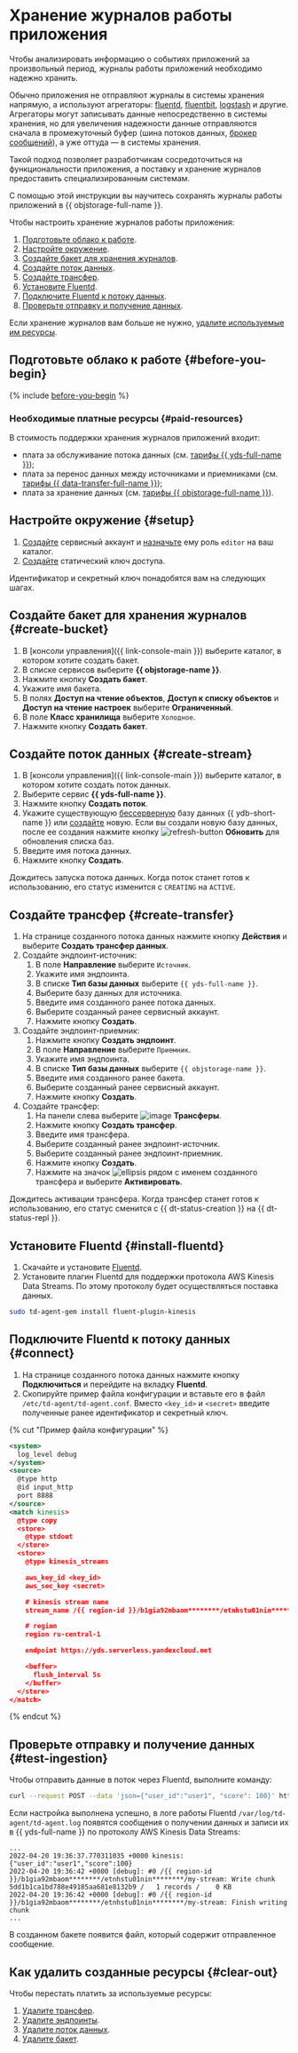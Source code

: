 # Хранение журналов работы приложения


Чтобы анализировать информацию о событиях приложений за произвольный период, журналы работы приложений необходимо надежно хранить.

Обычно приложения не отправляют журналы в системы хранения напрямую, а используют агрегаторы: [fluentd](https://www.fluentd.org), [fluentbit](https://fluentbit.io), [logstash](https://www.elastic.co/logstash/) и другие. Агрегаторы могут записывать данные непосредственно в системы хранения, но для увеличения надежности данные отправляются сначала в промежуточный буфер (шина потоков данных, [брокер сообщений](https://ru.wikipedia.org/wiki/Брокер_сообщений)), а уже оттуда — в системы хранения.

Такой подход позволяет разработчикам сосредоточиться на функциональности приложения, а поставку и хранение журналов предоставить специализированным системам.

С помощью этой инструкции вы научитесь сохранять журналы работы приложений в {{ objstorage-full-name }}.

Чтобы настроить хранение журналов работы приложения:

1. [Подготовьте облако к работе](#before-you-begin).
1. [Настройте окружение](#setup).
1. [Создайте бакет для хранения журналов](#create-bucket).
1. [Создайте поток данных](#create-stream).
1. [Создайте трансфер](#create-transfer).
1. [Установите Fluentd](#install-fluentd).
1. [Подключите Fluentd к потоку данных](#connect).
1. [Проверьте отправку и получение данных](#test-ingestion).

Если хранение журналов вам больше не нужно, [удалите используемые им ресурсы](#clear-out).

## Подготовьте облако к работе {#before-you-begin}

{% include [before-you-begin](../_tutorials_includes/before-you-begin.md) %}

### Необходимые платные ресурсы {#paid-resources}

В стоимость поддержки хранения журналов приложений входит:

* плата за обслуживание потока данных (см. [тарифы {{ yds-full-name }}](../../data-streams/pricing.md));
* плата за перенос данных между источниками и приемниками (см. [тарифы {{ data-transfer-full-name }}](../../data-transfer/pricing.md));
* плата за хранение данных (см. [тарифы {{ objstorage-full-name }}](../../storage/pricing.md)).

## Настройте окружение {#setup}

1. [Создайте](../../iam/operations/sa/create.md) сервисный аккаунт и [назначьте](../../iam/operations/sa/assign-role-for-sa.md) ему роль `editor` на ваш каталог.
1. [Создайте](../../iam/operations/sa/create-access-key.md) статический ключ доступа.

Идентификатор и секретный ключ понадобятся вам на следующих шагах.

## Создайте бакет для хранения журналов {#create-bucket}

1. В [консоли управления]({{ link-console-main }}) выберите каталог, в котором хотите создать бакет.
1. В списке сервисов выберите **{{ objstorage-name }}**.
1. Нажмите кнопку **Создать бакет**.
1. Укажите имя бакета.
1. В полях **Доступ на чтение объектов**, **Доступ к списку объектов** и **Доступ на чтение настроек** выберите **Ограниченный**.
1. В поле **Класс хранилища** выберите `Холодное`.
1. Нажмите кнопку **Создать бакет**.
  
## Создайте поток данных {#create-stream}

1. В [консоли управления]({{ link-console-main }}) выберите каталог, в котором хотите создать поток данных.
1. Выберите сервис **{{ yds-full-name }}**.
1. Нажмите кнопку **Создать поток**.
1. Укажите существующую [бессерверную](../../ydb/concepts/serverless-and-dedicated.md#serverless) базу данных {{ ydb-short-name }} или [создайте](../../ydb/quickstart.md#serverless) новую. Если вы создали новую базу данных, после ее создания нажмите кнопку ![refresh-button](../../_assets/data-streams/refresh-button.svg) **Обновить** для обновления списка баз.
1. Введите имя потока данных.
1. Нажмите кнопку **Создать**.

Дождитесь запуска потока данных. Когда поток станет готов к использованию, его статус изменится с `CREATING` на `ACTIVE`.

## Создайте трансфер {#create-transfer}

1. На странице созданного потока данных нажмите кнопку **Действия** и выберите **Создать трансфер данных**.
1. Создайте эндпоинт-источник:
    1. В поле **Направление** выберите `Источник`.
    1. Укажите имя эндпоинта.
    1. В списке **Тип базы данных** выберите `{{ yds-full-name }}`.
    1. Выберите базу данных для источника.
    1. Введите имя созданного ранее потока данных.
    1. Выберите созданный ранее сервисный аккаунт.
    1. Нажмите кнопку **Создать**.
1. Создайте эндпоинт-приемник:
    1. Нажмите кнопку **Создать эндпоинт**.
    1. В поле **Направление** выберите `Приемник`.
    1. Укажите имя эндпоинта.
    1. В списке **Тип базы данных** выберите `{{ objstorage-name }}`.
    1. Введите имя созданного ранее бакета.
    1. Выберите созданный ранее сервисный аккаунт.
    1. Нажмите кнопку **Создать**.
1. Создайте трансфер:
    1. На панели слева выберите ![image](../../_assets/data-transfer/transfer.svg) **Трансферы**.
    1. Нажмите кнопку **Создать трансфер**.
    1. Введите имя трансфера.
    1. Выберите созданный ранее эндпоинт-источник.
    1. Выберите созданный ранее эндпоинт-приемник.
    1. Нажмите кнопку **Создать**.
    1. Нажмите на значок ![ellipsis](../../_assets/horizontal-ellipsis.svg) рядом с именем созданного трансфера и выберите **Активировать**.

Дождитесь активации трансфера. Когда трансфер станет готов к использованию, его статус сменится с {{ dt-status-creation }} на {{ dt-status-repl }}.

## Установите Fluentd {#install-fluentd}

1. Скачайте и установите [Fluentd](https://www.fluentd.org/download).
1. Установите плагин Fluentd для поддержки протокола AWS Kinesis Data Streams. По этому протоколу будет осуществляться поставка данных.

  ```bash
  sudo td-agent-gem install fluent-plugin-kinesis
  ```

## Подключите Fluentd к потоку данных {#connect}

1. На странице созданного потока данных нажмите кнопку **Подключиться** и перейдите на вкладку **Fluentd**.
1. Скопируйте пример файла конфигурации и вставьте его в файл `/etc/td-agent/td-agent.conf`. Вместо `<key_id>` и `<secret>` введите полученные ранее идентификатор и секретный ключ.

  {% cut "Пример файла конфигурации" %}

  ```xml
  <system>
    log_level debug
  </system>
  <source>
    @type http
    @id input_http
    port 8888
  </source>
  <match kinesis>
    @type copy
    <store>
      @type stdout
    </store>
    <store>
      @type kinesis_streams

      aws_key_id <key_id>
      aws_sec_key <secret>

      # kinesis stream name
      stream_name /{{ region-id }}/b1gia92mbaom********/etnhstu01nin********/my-stream

      # region
      region ru-central-1

      endpoint https://yds.serverless.yandexcloud.net

      <buffer>
        flush_interval 5s
      </buffer>
    </store>
  </match>
  ```

  {% endcut %}

## Проверьте отправку и получение данных {#test-ingestion}

Чтобы отправить данные в поток через Fluentd, выполните команду:

```bash
curl --request POST --data 'json={"user_id":"user1", "score": 100}' http://localhost:8888/kinesis
```

Если настройка выполнена успешно, в логе работы Fluentd `/var/log/td-agent/td-agent.log` появятся сообщения о получении данных и записи их в {{ yds-full-name }} по протоколу AWS Kinesis Data Streams:

```text
...
2022-04-20 19:36:37.770311035 +0000 kinesis: {"user_id":"user1","score":100}
2022-04-20 19:36:42 +0000 [debug]: #0 /{{ region-id }}/b1gia92mbaom********/etnhstu01nin********/my-stream: Write chunk 5dd1b1ca1bd788e49185aa681e8132b9 /   1 records /    0 KB
2022-04-20 19:36:42 +0000 [debug]: #0 /{{ region-id }}/b1gia92mbaom********/etnhstu01nin********/my-stream: Finish writing chunk
...
```

В созданном бакете появится файл, который содержит отправленное сообщение.

## Как удалить созданные ресурсы {#clear-out}

Чтобы перестать платить за используемые ресурсы:

1. [Удалите трансфер](../../data-transfer/operations/transfer.md#delete).
1. [Удалите эндпоинты](../../data-transfer/operations/endpoint/index.md#delete).
1. [Удалите поток данных](../../data-streams/operations/manage-streams.md#delete-data-stream).
1. [Удалите бакет](../../storage/operations/buckets/delete.md).
